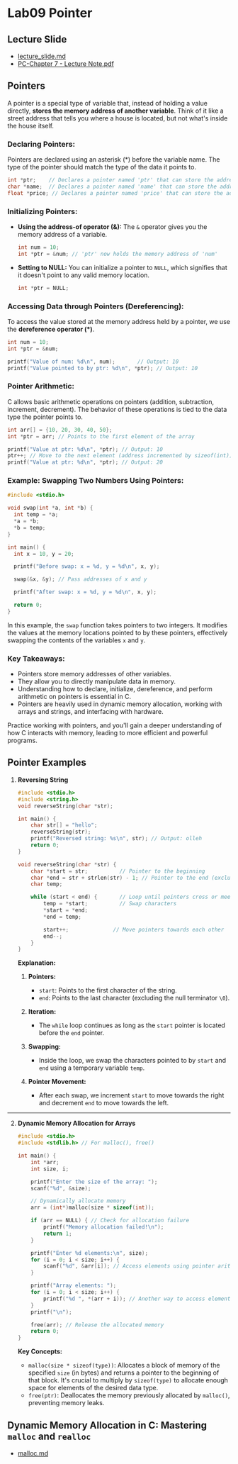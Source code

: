 # Lab09 Pointer

## Lecture Slide

- [lecture_slide.md](files/lecture_slide.md)
- [PC-Chapter 7 - Lecture Note.pdf](files/PC-Chapter%207%20-%20Lecture%20Note.pdf)

## Pointers

A pointer is a special type of variable that, instead of holding a value directly, **stores the memory address of
another variable**. Think of it like a street address that tells you where a house is located, but not what's inside the
house itself.

### Declaring Pointers:

Pointers are declared using an asterisk (*) before the variable name. The type of the pointer should match the type of
the data it points to.

```c
int *ptr;    // Declares a pointer named 'ptr' that can store the address of an integer variable.
char *name;  // Declares a pointer named 'name' that can store the address of a character variable.
float *price; // Declares a pointer named 'price' that can store the address of a float variable.
```

### Initializing Pointers:

- **Using the address-of operator (&):** The `&` operator gives you the memory address of a variable.

  ```c
  int num = 10;
  int *ptr = &num; // 'ptr' now holds the memory address of 'num'
  ```

- **Setting to NULL:** You can initialize a pointer to `NULL`, which signifies that it doesn't point to any valid memory
  location.

  ```c
  int *ptr = NULL;
  ```

### Accessing Data through Pointers (Dereferencing):

To access the value stored at the memory address held by a pointer, we use the **dereference operator (*)**.

```c
int num = 10;
int *ptr = &num;

printf("Value of num: %d\n", num);       // Output: 10
printf("Value pointed to by ptr: %d\n", *ptr); // Output: 10
```

### Pointer Arithmetic:

C allows basic arithmetic operations on pointers (addition, subtraction, increment, decrement). The behavior of these
operations is tied to the data type the pointer points to.

```c
int arr[] = {10, 20, 30, 40, 50};
int *ptr = arr; // Points to the first element of the array

printf("Value at ptr: %d\n", *ptr); // Output: 10
ptr++; // Move to the next element (address incremented by sizeof(int))
printf("Value at ptr: %d\n", *ptr); // Output: 20
```

### Example: Swapping Two Numbers Using Pointers:

```c
#include <stdio.h>

void swap(int *a, int *b) {
  int temp = *a;
  *a = *b;
  *b = temp;
}

int main() {
  int x = 10, y = 20;

  printf("Before swap: x = %d, y = %d\n", x, y);

  swap(&x, &y); // Pass addresses of x and y

  printf("After swap: x = %d, y = %d\n", x, y);

  return 0;
}
```

In this example, the `swap` function takes pointers to two integers. It modifies the values at the memory locations
pointed to by these pointers, effectively swapping the contents of the variables `x` and `y`.

### Key Takeaways:

- Pointers store memory addresses of other variables.
- They allow you to directly manipulate data in memory.
- Understanding how to declare, initialize, dereference, and perform arithmetic on pointers is essential in C.
- Pointers are heavily used in dynamic memory allocation, working with arrays and strings, and interfacing with
  hardware.

Practice working with pointers, and you'll gain a deeper understanding of how C interacts with memory, leading to more
efficient and powerful programs.

## Pointer Examples

1. **Reversing String**

   ```c
   #include <stdio.h>
   #include <string.h>
   void reverseString(char *str);
   
   int main() {
       char str[] = "hello";
       reverseString(str);
       printf("Reversed string: %s\n", str); // Output: olleh
       return 0;
   }
   
   void reverseString(char *str) {
       char *start = str;          // Pointer to the beginning
       char *end = str + strlen(str) - 1; // Pointer to the end (excluding null terminator)
       char temp;
   
       while (start < end) {       // Loop until pointers cross or meet
           temp = *start;          // Swap characters
           *start = *end;
           *end = temp;
   
           start++;              // Move pointers towards each other
           end--;
       }
   }
   
   ```

   **Explanation:**

    1. **Pointers:**
        - `start`: Points to the first character of the string.
        - `end`: Points to the last character (excluding the null terminator `\0`).

    2. **Iteration:**
        - The `while` loop continues as long as the `start` pointer is located before the `end` pointer.

    3. **Swapping:**
        - Inside the loop, we swap the characters pointed to by `start` and `end` using a temporary variable `temp`.

    4. **Pointer Movement:**
        - After each swap, we increment `start` to move towards the right and decrement `end` to move towards the left.

---

2. **Dynamic Memory Allocation for Arrays**

    ```c
    #include <stdio.h>
    #include <stdlib.h> // For malloc(), free()
    
    int main() {
        int *arr;
        int size, i;
    
        printf("Enter the size of the array: ");
        scanf("%d", &size);
    
        // Dynamically allocate memory
        arr = (int*)malloc(size * sizeof(int)); 
    
        if (arr == NULL) { // Check for allocation failure
            printf("Memory allocation failed!\n");
            return 1;
        }
    
        printf("Enter %d elements:\n", size);
        for (i = 0; i < size; i++) {
            scanf("%d", &arr[i]); // Access elements using pointer arithmetic
        }
    
        printf("Array elements: ");
        for (i = 0; i < size; i++) {
            printf("%d ", *(arr + i)); // Another way to access elements
        }
        printf("\n");
    
        free(arr); // Release the allocated memory
        return 0;
    }
    ```

   **Key Concepts:**

    - `malloc(size * sizeof(type))`: Allocates a block of memory of the specified `size` (in bytes) and returns a
      pointer to the beginning of that block. It's crucial to multiply by `sizeof(type)` to allocate enough space for
      elements of the desired data type.
    - `free(ptr)`: Deallocates the memory previously allocated by `malloc()`, preventing memory leaks.

## Dynamic Memory Allocation in C: Mastering `malloc` and `realloc`

- [malloc.md](malloc.md)